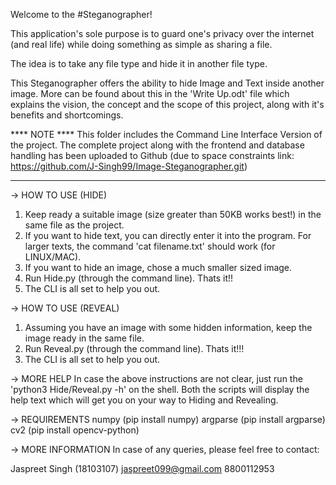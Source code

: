 Welcome to the #Steganographer!

This application's sole purpose is to guard one's privacy over the internet (and real life)
while doing something as simple as sharing a file. 

The idea is to take any file type and hide it in another file type.

This Steganographer offers the ability to hide Image and Text inside another image.
More can be found about this in the 'Write Up.odt' file which explains the vision, the concept
and the scope of this project, along with it's benefits and shortcomings. 

**** NOTE ****
This folder includes the Command Line Interface Version of the project.
The complete project along with the frontend and database handling has been uploaded to Github (due to space constraints
link: https://github.com/J-Singh99/Image-Steganographer.git)
**************

-> HOW TO USE (HIDE)
  1. Keep ready a suitable image (size greater than 50KB works best!) in the same file as the project.
  2. If you want to hide text, you can directly enter it into the program. 
      For larger texts, the command 'cat filename.txt' should work (for LINUX/MAC).
  3. If you want to hide an image, chose a much smaller sized image.
  4. Run Hide.py (through the command line). Thats it!! 
  5. The CLI is all set to help you out.

-> HOW TO USE (REVEAL)
  1. Assuming you have an image with some hidden information, keep the image ready in the same file.
  2. Run Reveal.py (through the command line). Thats it!!!
  3. The CLI is all set to help you out.
  
-> MORE HELP
  In case the above instructions are not clear, just run the 'python3 Hide/Reveal.py -h' on the shell.
  Both the scripts will display the help text which will get you on your way to Hiding and Revealing.

-> REQUIREMENTS
  numpy (pip install numpy)
  argparse (pip install argparse)
  cv2 (pip install opencv-python)
  
-> MORE INFORMATION
  In case of any queries, please feel free to contact:
  
  Jaspreet Singh (18103107)
  jaspreet099@gmail.com
  8800112953
  
  
